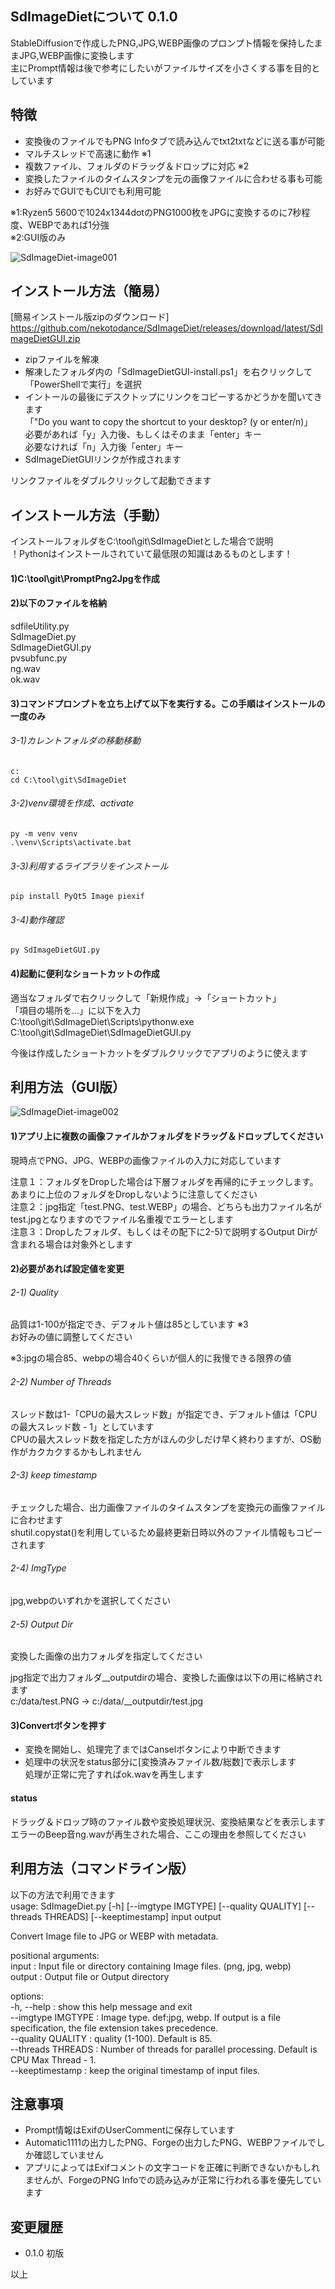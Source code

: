 ## SdImageDietについて 0.1.0
StableDiffusionで作成したPNG,JPG,WEBP画像のプロンプト情報を保持したままJPG,WEBP画像に変換します  
主にPrompt情報は後で参考にしたいがファイルサイズを小さくする事を目的としています  

## 特徴
- 変換後のファイルでもPNG Infoタブで読み込んでtxt2txtなどに送る事が可能  
- マルチスレッドで高速に動作 ※1  
- 複数ファイル、フォルダのドラッグ＆ドロップに対応 ※2  
- 変換したファイルのタイムスタンプを元の画像ファイルに合わせる事も可能  
- お好みでGUIでもCUIでも利用可能  

※1:Ryzen5 5600で1024x1344dotのPNG1000枚をJPGに変換するのに7秒程度、WEBPであれば1分強  
※2:GUI版のみ

![SdImageDiet-image001](docs/SdImageDiet-image001.jpg)

## インストール方法（簡易）
[簡易インストール版zipのダウンロード] https://github.com/nekotodance/SdImageDiet/releases/download/latest/SdImageDietGUI.zip

- zipファイルを解凍
- 解凍したフォルダ内の「SdImageDietGUI-install.ps1」を右クリックして「PowerShellで実行」を選択
- イントールの最後にデスクトップにリンクをコピーするかどうかを聞いてきます  
「"Do you want to copy the shortcut to your desktop? (y or enter/n)」  
必要があれば「y」入力後、もしくはそのまま「enter」キー  
必要なければ「n」入力後「enter」キー  
- SdImageDietGUIリンクが作成されます

リンクファイルをダブルクリックして起動できます

## インストール方法（手動）
インストールフォルダをC:\tool\git\SdImageDietとした場合で説明  
！Pythonはインストールされていて最低限の知識はあるものとします！  

#### 1)C:\tool\git\PromptPng2Jpgを作成
#### 2)以下のファイルを格納
  sdfileUtility.py  
  SdImageDiet.py  
  SdImageDietGUI.py  
  pvsubfunc.py  
  ng.wav  
  ok.wav  

#### 3)コマンドプロンプトを立ち上げて以下を実行する。この手順はインストールの一度のみ
###### 3-1)カレントフォルダの移動移動
    c:
    cd C:\tool\git\SdImageDiet
###### 3-2)venv環境を作成、activate
    py -m venv venv
    .\venv\Scripts\activate.bat
###### 3-3)利用するライブラリをインストール
    pip install PyQt5 Image piexif
###### 3-4)動作確認
    py SdImageDietGUI.py
    
#### 4)起動に便利なショートカットの作成
  適当なフォルダで右クリックして「新規作成」->「ショートカット」  
「項目の場所を...」に以下を入力
  C:\tool\git\SdImageDiet\Scripts\pythonw.exe C:\tool\git\SdImageDiet\SdImageDietGUI.py  
  
  今後は作成したショートカットをダブルクリックでアプリのように使えます  

## 利用方法（GUI版）
![SdImageDiet-image002](docs/SdImageDiet-image002.jpg)
#### 1)アプリ上に複数の画像ファイルかフォルダをドラッグ＆ドロップしてください  
現時点でPNG、JPG、WEBPの画像ファイルの入力に対応しています  

注意１：フォルダをDropした場合は下層フォルダを再帰的にチェックします。あまりに上位のフォルダをDropしないように注意してください  
注意２：jpg指定「test.PNG、test.WEBP」の場合、どちらも出力ファイル名がtest.jpgとなりますのでファイル名重複でエラーとします  
注意３：Dropしたフォルダ、もしくはその配下に2-5)で説明するOutput Dirが含まれる場合は対象外とします  

#### 2)必要があれば設定値を変更  
###### 2-1) Quality
品質は1-100が指定でき、デフォルト値は85としています ※3  
お好みの値に調整してください  

※3:jpgの場合85、webpの場合40くらいが個人的に我慢できる限界の値  

###### 2-2) Number of Threads
スレッド数は1-「CPUの最大スレッド数」が指定でき、デフォルト値は「CPUの最大スレッド数 - 1」としています  
CPUの最大スレッド数を指定した方がほんの少しだけ早く終わりますが、OS動作がカクカクするかもしれません  

###### 2-3) keep timestamp
チェックした場合、出力画像ファイルのタイムスタンプを変換元の画像ファイルに合わせます  
shutil.copystat()を利用しているため最終更新日時以外のファイル情報もコピーされます  

###### 2-4) ImgType
jpg,webpのいずれかを選択してください  

###### 2-5) Output Dir
変換した画像の出力フォルダを指定してください  

jpg指定で出力フォルダ__outputdirの場合、変換した画像は以下の用に格納されます  
c:/data/test.PNG -> c:/data/__outputdir/test.jpg

#### 3)Convertボタンを押す  
- 変換を開始し、処理完了まではCanselボタンにより中断できます  
- 処理中の状況をstatus部分に[変換済みファイル数/総数]で表示します  
処理が正常に完了すればok.wavを再生します  

#### status
ドラッグ＆ドロップ時のファイル数や変換処理状況、変換結果などを表示します  
エラーのBeep音ng.wavが再生された場合、ここの理由を参照してください  

## 利用方法（コマンドライン版）
以下の方法で利用できます  
usage: SdImageDiet.py [-h] [--imgtype IMGTYPE] [--quality QUALITY] [--threads THREADS] [--keeptimestamp] input output  
  
Convert Image file to JPG or WEBP with metadata.  
  
positional arguments:  
  input              : Input file or directory containing Image files. (png, jpg, webp)  
  output             : Output file or Output directory  
  
options:  
  -h, --help         : show this help message and exit  
  --imgtype IMGTYPE  : Image type. def:jpg, webp. If output is a file specification, the file extension takes precedence.  
  --quality QUALITY  : quality (1-100). Default is 85.  
  --threads THREADS  : Number of threads for parallel processing. Default is CPU Max Thread - 1.  
  --keeptimestamp    : keep the original timestamp of input files.  

## 注意事項
- Prompt情報はExifのUserCommentに保存しています  
- Automatic1111の出力したPNG、Forgeの出力したPNG、WEBPファイルでしか確認していません  
- アプリによってはExifコメントの文字コードを正確に判断できないかもしれませんが、ForgeのPNG Infoでの読み込みが正常に行われる事を優先しています  

## 変更履歴
- 0.1.0 初版

以上
